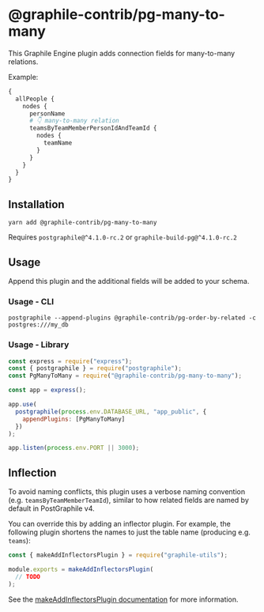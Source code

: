 # @graphile-contrib/pg-many-to-many

This Graphile Engine plugin adds connection fields for many-to-many relations.

Example:

```graphql
{
  allPeople {
    nodes {
      personName
      # 👇 many-to-many relation
      teamsByTeamMemberPersonIdAndTeamId {
        nodes {
          teamName
        }
      }
    }
  }
}
```

## Installation

```
yarn add @graphile-contrib/pg-many-to-many
```

Requires `postgraphile@^4.1.0-rc.2` or `graphile-build-pg@^4.1.0-rc.2`

## Usage

Append this plugin and the additional fields will be added to your schema.

### Usage - CLI

```
postgraphile --append-plugins @graphile-contrib/pg-order-by-related -c postgres:///my_db
```

### Usage - Library

```js
const express = require("express");
const { postgraphile } = require("postgraphile");
const PgManyToMany = require("@graphile-contrib/pg-many-to-many");

const app = express();

app.use(
  postgraphile(process.env.DATABASE_URL, "app_public", {
    appendPlugins: [PgManyToMany]
  })
);

app.listen(process.env.PORT || 3000);
```

## Inflection

To avoid naming conflicts, this plugin uses a verbose naming convention (e.g. `teamsByTeamMemberTeamId`), similar to how related fields are named by default in PostGraphile v4.

You can override this by adding an inflector plugin. For example, the following plugin shortens the names to just the table name (producing e.g. `teams`):

```js
const { makeAddInflectorsPlugin } = require("graphile-utils");

module.exports = makeAddInflectorsPlugin(
  // TODO
);
```

See the [makeAddInflectorsPlugin documentation](https://www.graphile.org/postgraphile/make-add-inflectors-plugin/) for more information.